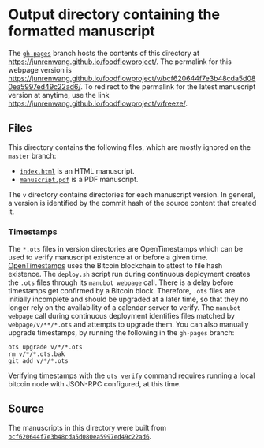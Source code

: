 # Output directory containing the formatted manuscript

The [`gh-pages`](https://github.com/junrenwang/foodflowproject/tree/gh-pages) branch hosts the contents of this directory at <https://junrenwang.github.io/foodflowproject/>.
The permalink for this webpage version is <https://junrenwang.github.io/foodflowproject/v/bcf620644f7e3b48cda5d080ea5997ed49c22ad6/>.
To redirect to the permalink for the latest manuscript version at anytime, use the link <https://junrenwang.github.io/foodflowproject/v/freeze/>.

## Files

This directory contains the following files, which are mostly ignored on the `master` branch:

+ [`index.html`](index.html) is an HTML manuscript.
+ [`manuscript.pdf`](manuscript.pdf) is a PDF manuscript.

The `v` directory contains directories for each manuscript version.
In general, a version is identified by the commit hash of the source content that created it.

### Timestamps

The `*.ots` files in version directories are OpenTimestamps which can be used to verify manuscript existence at or before a given time.
[OpenTimestamps](https://opentimestamps.org/) uses the Bitcoin blockchain to attest to file hash existence.
The `deploy.sh` script run during continuous deployment creates the `.ots` files through its `manubot webpage` call.
There is a delay before timestamps get confirmed by a Bitcoin block.
Therefore, `.ots` files are initially incomplete and should be upgraded at a later time, so that they no longer rely on the availability of a calendar server to verify.
The `manubot webpage` call during continuous deployment identifies files matched by `webpage/v/**/*.ots` and attempts to upgrade them.
You can also manually upgrade timestamps, by running the following in the `gh-pages` branch:

```shell
ots upgrade v/*/*.ots
rm v/*/*.ots.bak
git add v/*/*.ots
```

Verifying timestamps with the `ots verify` command requires running a local bitcoin node with JSON-RPC configured, at this time.

## Source

The manuscripts in this directory were built from
[`bcf620644f7e3b48cda5d080ea5997ed49c22ad6`](https://github.com/junrenwang/foodflowproject/commit/bcf620644f7e3b48cda5d080ea5997ed49c22ad6).
